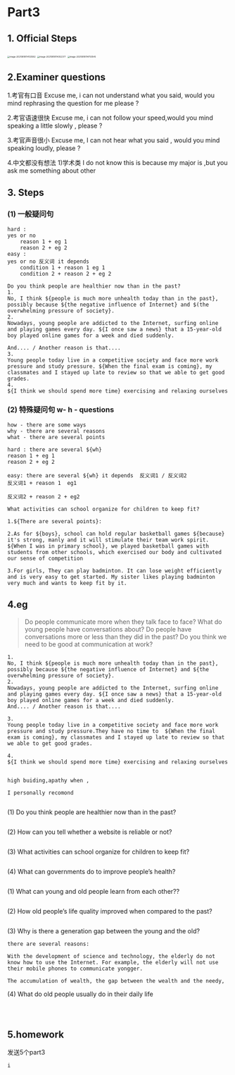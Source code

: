# Part3

## 1. Official Steps

<img src="https://i.loli.net/2021/08/18/wt4zJVxdUhvCIca.png" alt="image-20210818114133582" style="zoom: 33%;" />

<img src="https://i.loli.net/2021/08/18/9KShx7JbIXFtR62.png" alt="image-20210818114352377" style="zoom: 33%;" />

<img src="https://i.loli.net/2021/08/18/jtEWXsFmyxSlYbG.png" alt="image-20210818114750545" style="zoom:33%;" />

## 2.Examiner questions

1.考官有口音
Excuse me, i can not understand what you said, would you mind rephrasing the question for me please ?

2.考官语速很快
Excuse me, i can not follow your speed,would you mind speaking a little slowly , please ?

3.考官声音很小
Excuse me, I can not hear what you said , would you mind speaking loudly, please ?

4.中文都没有想法
1)学术类
I do not know this is because my major is ,but you ask me something about other

## 3. Steps

### (1) 一般疑问句

```
hard : 
yes or no 
	reason 1 + eg 1 
	reason 2 + eg 2
easy : 
yes or no 反义词 it depends 
	condition 1 + reason 1 eg 1 
	condition 2 + reason 2 + eg 2
```

```
Do you think people are healthier now than in the past?
1.
No, I think ${people is much more unhealth today than in the past}, possibly because ${the negative influence of Internet} and $(the overwhelming pressure of society}. 
2.
Nowadays, young people are addicted to the Internet, surfing online and playing games every day. ${I once saw a news} that a 15-year-old boy played online games for a week and died suddenly. 

And.... / Another reason is that....
3.
Young people today live in a competitive society and face more work pressure and study pressure. ${When the final exam is coming}, my classmates and I stayed up late to review so that we able to get good grades.
4.
${I think we should spend more time} exercising and relaxing ourselves
```



### (2) 特殊疑问句 w- h - questions

```
how - there are some ways  
why - there are several reasons
what - there are several points

hard : there are several ${wh}
reason 1 + eg 1 
reason 2 + eg 2

easy: there are several ${wh} it depends  反义词1 / 反义词2
反义词1 + reason 1  eg1

反义词2 + reason 2 + eg2
```

```
What activities can school organize for children to keep fit?

1.${There are several points}:

2.As for ${boys}, school can hold regular basketball games ${because} it's strong, manly and it will stimulate their team work spirit. ${When I was in primary school}, we played basketball games with students from other schools, which exercised our body and cultivated our sense of competition

3.For girls, They can play badminton. It can lose weight efficiently and is very easy to get started. My sister likes playing badminton very much and wants to keep fit by it.
```



## 4.eg

> Do people communicate more when they talk face to face?
> What do young people have conversations about?
> Do people have conversations more or less than they did in the past?
> Do you think we need to be good at communication at work?

```
1.
No, I think ${people is much more unhealth today than in the past}, possibly because ${the negative influence of Internet} and ${the overwhelming pressure of society}. 
2.
Nowadays, young people are addicted to the Internet, surfing online and playing games every day. ${I once saw a news} that a 15-year-old boy played online games for a week and died suddenly. 
And.... / Another reason is that....

3.
Young people today live in a competitive society and face more work pressure and study pressure.They have no time to  ${When the final exam is coming}, my classmates and I stayed up late to review so that we able to get good grades. 

4.
${I think we should spend more time} exercising and relaxing ourselves
```

```

```

```
high buiding,apathy when ,

I personally recomond

```

```

```

(1) Do you think people are healthier now than in the past?

```

```

(2) How can you tell whether a website is reliable or not?

```

```

(3) What activities can school organize for children to keep fit?

```

```

(4) What can governments do to improve people’s health?

```

```

(1) What can young and old people learn from each other??

```

```

(2) How old people’s life quality improved when compared to the past?

```

```

(3) Why is there a generation gap between the young and the old?

```
there are several reasons:

With the development of science and technology, the elderly do not know how to use the Internet. For example, the elderly will not use their mobile phones to communicate yongger.

The accumulation of wealth, the gap between the wealth and the needy,  
```

(4) What do old people usually do in their daily life

```



```

## 5.homework

发送5个part3

```
i
```

